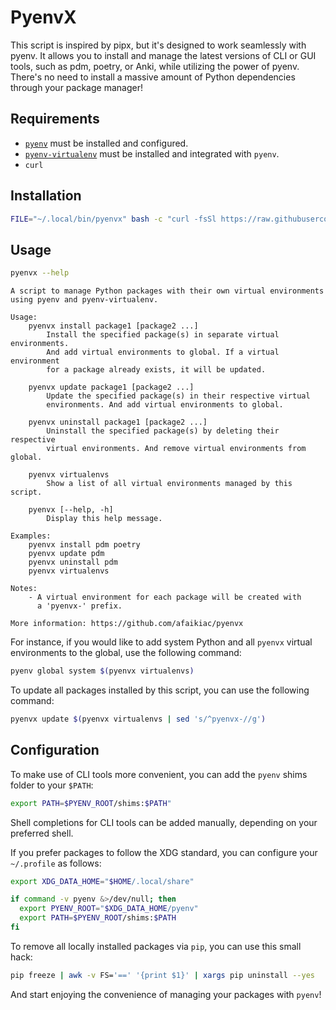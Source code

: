 # PyenvX

This script is inspired by pipx, but it's designed to work seamlessly with pyenv. It allows you to install and manage the latest versions of CLI or GUI tools, such as pdm, poetry, or Anki, while utilizing the power of pyenv. There's no need to install a massive amount of Python dependencies through your package manager!

## Requirements

- [`pyenv`](https://github.com/pyenv/pyenv#installation) must be installed and configured.
- [`pyenv-virtualenv`](https://github.com/pyenv/pyenv-virtualenv#installation) must be installed and integrated with `pyenv`.
- `curl`

## Installation

```bash
FILE="~/.local/bin/pyenvx" bash -c "curl -fsSl https://raw.githubusercontent.com/afaikiac/pyenvx/main/pyenvx.bash -o $FILE && chmod +x $FILE && echo 'pyenvx was installed!'"
```

## Usage

```bash
pyenvx --help
```

```plain
A script to manage Python packages with their own virtual environments
using pyenv and pyenv-virtualenv.

Usage:
    pyenvx install package1 [package2 ...]
        Install the specified package(s) in separate virtual environments.
        And add virtual environments to global. If a virtual environment
        for a package already exists, it will be updated.

    pyenvx update package1 [package2 ...]
        Update the specified package(s) in their respective virtual
        environments. And add virtual environments to global.

    pyenvx uninstall package1 [package2 ...]
        Uninstall the specified package(s) by deleting their respective
        virtual environments. And remove virtual environments from global.

    pyenvx virtualenvs
        Show a list of all virtual environments managed by this script.

    pyenvx [--help, -h]
        Display this help message.

Examples:
    pyenvx install pdm poetry
    pyenvx update pdm
    pyenvx uninstall pdm
    pyenvx virtualenvs

Notes:
    - A virtual environment for each package will be created with
      a 'pyenvx-' prefix.

More information: https://github.com/afaikiac/pyenvx
```

For instance, if you would like to add system Python and all `pyenvx` virtual environments to the global, use the following command:

```bash
pyenv global system $(pyenvx virtualenvs)
```

To update all packages installed by this script, you can use the following command:

```bash
pyenvx update $(pyenvx virtualenvs | sed 's/^pyenvx-//g')
```

## Configuration

To make use of CLI tools more convenient, you can add the `pyenv` shims folder to your `$PATH`:

```bash
export PATH=$PYENV_ROOT/shims:$PATH"
```

Shell completions for CLI tools can be added manually, depending on your preferred shell.

If you prefer packages to follow the XDG standard, you can configure your `~/.profile` as follows:

``` bash
export XDG_DATA_HOME="$HOME/.local/share"

if command -v pyenv &>/dev/null; then
  export PYENV_ROOT="$XDG_DATA_HOME/pyenv"
  export PATH=$PYENV_ROOT/shims:$PATH
fi
```

To remove all locally installed packages via `pip`, you can use this small hack:

```bash
pip freeze | awk -v FS='==' '{print $1}' | xargs pip uninstall --yes
```

And start enjoying the convenience of managing your packages with `pyenv`!
